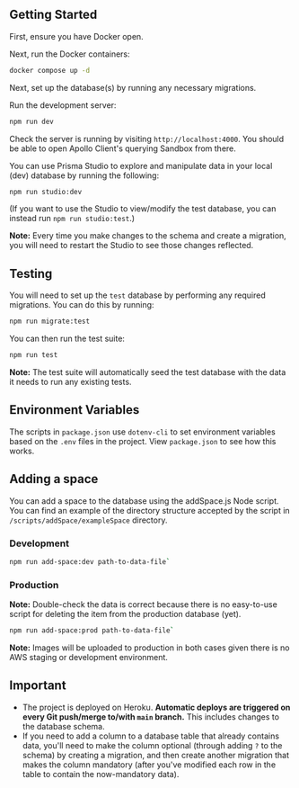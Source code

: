 ## Getting Started

First, ensure you have Docker open.

Next, run the Docker containers:

```bash
docker compose up -d
```

Next, set up the database(s) by running any necessary migrations.

Run the development server:

```bash
npm run dev
```

Check the server is running by visiting `http://localhost:4000`. You should be able to open Apollo Client's querying Sandbox from there.

You can use Prisma Studio to explore and manipulate data in your local (dev) database by running the following:

```bash
npm run studio:dev
```

(If you want to use the Studio to view/modify the test database, you can instead run `npm run studio:test`.)

**Note:** Every time you make changes to the schema and create a migration, you will need to restart the Studio to see those changes reflected.

## Testing

You will need to set up the `test` database by performing any required migrations. You can do this by running:

```bash
npm run migrate:test
```

You can then run the test suite:

```bash
npm run test
```

**Note:** The test suite will automatically seed the test database with the data it needs to run any existing tests.

## Environment Variables

The scripts in `package.json` use `dotenv-cli` to set environment variables based on the `.env` files in the project. View `package.json` to see how this works.

## Adding a space

You can add a space to the database using the addSpace.js Node script. You can find an example of the directory structure accepted by the script in `/scripts/addSpace/exampleSpace` directory.

### Development

```bash
npm run add-space:dev path-to-data-file`
```

### Production

**Note:** Double-check the data is correct because there is no easy-to-use script for deleting the item from the production database (yet).

```bash
npm run add-space:prod path-to-data-file`
```

**Note:** Images will be uploaded to production in both cases given there is no AWS staging or development environment.

## Important

* The project is deployed on Heroku. **Automatic deploys are triggered on every Git push/merge to/with `main` branch.** This includes changes to the database schema.
* If you need to add a column to a database table that already contains data, you'll need to make the column optional (through adding `?` to the schema) by creating a migration, and then create another migration that makes the column mandatory (after you've modified each row in the table to contain the now-mandatory data).